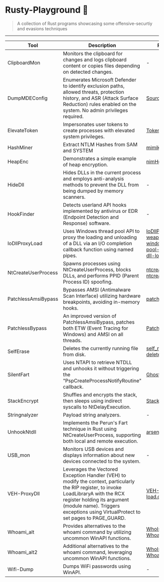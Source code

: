 # Rusty-Playground :crab:
> A collection of Rust programs showcasing some offensive-securtiy and evasions techniques

----

| Tool                | Description                                                                                                                                             | Reference(s)                                                                                                                                                                |
|---------------------|---------------------------------------------------------------------------------------------------------------------------------------------------------|----------------------------------------------------------------------------------------------------------------------------------------------------------------------------|
| ClipboardMon        | Monitors the clipboard for changes and logs clipboard content or copies files depending on detected changes.                                                | -                                                                                                         |
| DumpMDEConfig    | Enumerates Microsoft Defender to identify exclusion paths, allowed threats, protection history, and ASR (Attack Surface Reduction) rules enabled on the system. No admin privileges required. | [Source](https://twitter.com/VakninHai/status/1796628601535652289)                                                                 |
| ElevateToken        | Impersonates user tokens to create processes with elevated system privileges.                                                                           | [Token::elevate](https://github.com/gentilkiwi/mimikatz/blob/master/mimikatz/modules/kuhl_m_token.c)                                                                  |
| HashMiner        | Extract NTLM Hashes from SAM and SYSTEM | [mimikatz-rs](https://github.com/0xRobert/mimikatz-rs) 
| HeapEnc             | Demonstrates a simple example of heap encryption.                                                                                                                       | [nimHeapEnc](https://github.com/nbaertsch/nimHeapEnc)                                                                                                                  |
| HideDll             | Hides DLLs in the current process and employs anti-analysis methods to prevent the DLL from being dumped by memory scanners.                      | -                                                                                                         |
| HookFinder          | Detects userland API hooks implemented by antivirus or EDR (Endpoint Detection and Response) software.                                                                                  | -                                                                                                         |
| IoDllProxyLoad      | Uses Windows thread pool API to proxy the loading and unloading of a DLL via an I/O completion callback function using named pipes.             | [IoDllProxyLoad](https://github.com/fin3ss3g0d/IoDllProxyLoad) <br> [weaponizing-windows-thread-pool-apis-proxying-dll-loads](https://fin3ss3g0d.net/index.php/2024/03/18/weaponizing-windows-thread-pool-apis-proxying-dll-loads/) |
| NtCreateUserProcess | Spawns processes using NtCreateUserProcess, blocks DLLs, and performs PPID (Parent Process ID) spoofing.                                                                                | [ntcreateuserprocess_1](https://offensivedefence.co.uk/posts/ntcreateuserprocess/) <br> [ntcreateuserprocess_2](https://captmeelo.com/redteam/maldev/2022/05/10/ntcreateuserprocess.html)                         |
| PatchlessAmsiBypass | Bypasses AMSI (Antimalware Scan Interface) utilizing hardware breakpoints, avoiding in-memory hooks.                                                                                                              | [patchless_amsi](https://gist.github.com/CCob/fe3b63d80890fafeca982f76c8a3efdf)                                                                                           |
| PatchlessBypass     | An improved version of PatchlessAmsiBypass, patches both ETW (Event Tracing for Windows) and AMSI on all threads.                                                                           | [PatchlessHook](https://github.com/ScriptIdiot/sleepmask_PatchlessHook/)                                                                                                   |
| SelfErase           | Deletes the currently running file from disk.                                                                                                                | [self_remove](https://github.com/Enelg52/OffensiveGo/tree/main/self_remove) <br> [delete-self-poc](https://github.com/LloydLabs/delete-self-poc)                        |
| SilentFart          | Uses NTAPI to retrieve NTDLL and unhooks it without triggering the "PspCreateProcessNotifyRoutine" callback.                                                         | [GhostFart](https://github.com/mansk1es/GhostFart)                                                                                                                   |
| StackEncrypt        | Shuffles and encrypts the stack, then sleeps using indirect syscalls to NtDelayExecution.                                                                        | [StackMask](https://github.com/WKL-Sec/StackMask)                                                                                                                      |
| Stringnalyzer        | Payload string analyzers.                                                                        | -                                                                                                                      |
| UnhookNtdll         | Implements the Perun's Fart technique in Rust using NtCreateUserProcess, supporting both local and remote execution.                        | [arsenal-rs](https://github.com/memN0ps/arsenal-rs)                                                                                                                    |
| USB_mon             | Monitors USB devices and displays information about new devices connected to the system.                                                                                       | -                                                                                                         |
| VEH-ProxyDll        | Leverages the Vectored Exception Handler (VEH) to modify the context, particularly the RIP register, to invoke LoadLibraryA with the RCX register holding its argument (module name). Triggers exceptions using VirtualProtect to set pages to PAGE_GUARD. | [VEH-DLL-proxy-load.c](https://github.com/kleiton0x00/Proxy-DLL-Loads/blob/main/VEH-DLL-proxy-load.c)                                                                     |
| Whoami_alt          | Provides alternatives to the whoami command by utilizing uncommon WinAPI functions.                                                                                         | [WhoIsWho](https://github.com/MzHmO/WhoIsWho) <br> [WhoamiAlternatives](https://twitter.com/vxunderground/status/1720265558501794288)                                     |
| Whoami_alt2         | Additional alternatives to the whoami command, leveraging uncommon WinAPI functions.                                                                                         | [WhoIsWho](https://github.com/MzHmO/WhoIsWho) <br> [WhoamiAlternatives](https://twitter.com/vxunderground/status/1720265558501794288)                                     |
| Wifi-Dump           | Dumps WiFi passwords using WinAPI.                                                                                                                           | -                                                                                                         |





